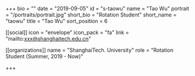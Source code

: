 +++
bio = ""
date = "2019-09-05"
id = "s-taowu"
name = "Tao Wu"
portrait = "/portraits/portrait.jpg"
short_bio = "Rotation Student"
short_name = "taowu"
title = "Tao Wu"
sort_position = 6

[[social]]
    icon = "envelope"
    icon_pack = "fa"
    link = "mailto:xxx@shanghaitech.edu.cn"

[[organizations]]
    name = "ShanghaiTech. University"
    role = "Rotation Student (Summer, 2019 - Now)"

+++
